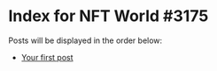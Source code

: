 # Index for NFT World #3175
Posts will be displayed in the order below:

- [Your first post](./001-first.md)

